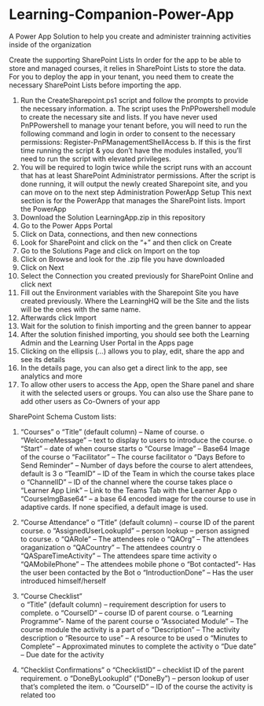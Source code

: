 # Learning-Companion-Power-App
A Power App Solution to help you create and administer trainning activities inside of the organization

Create the supporting SharePoint Lists
In order for the app to be able to store and managed courses, it relies in SharePoint Lists to store the data. For you to deploy the app in your tenant, you need them to create the necessary SharePoint Lists before importing the app.
1.	Run the CreateSharepoint.ps1 script and follow the prompts to provide the necessary information.
a.	The script uses the PnPPowershell module to create the necessary site and lists. If you have never used PnPPowershell to manage your tenant before, you will need to run the following command and login in order to consent to the necessary permissions:
Register-PnPManagementShellAccess
b.	If this is the first time running the script & you don’t have the modules installed, you’ll need to run the script with elevated privileges. 
2.	You will be required to login twice while the script runs with an account that has at least SharePoint Administrator permissions.
After the script is done running, it will output the newly created Sharepoint site, and you can move on to the next step
Administration PowerApp Setup
This next section is for the PowerApp that manages the SharePoint lists.
Import the PowerApp
1.	Download the Solution LearningApp.zip in this repository
2.	Go to the Power Apps Portal
3.	Click on Data, connections, and then new connections
4.	Look for SharePoint and click on the “+” and then click on Create
5.	Go to the Solutions Page and click on Import on the top
7.	Click on Browse and look for the .zip  file you have downloaded
10.	Click on Next
12.	Select the Connection you created previously for SharePoint Online and click next
14.	Fill out the Environment variables with the Sharepoint Site you have created previously. Where the LearningHQ will be the Site and the lists will be the ones with the same name.
16.	Afterwards click Import
18.	Wait for the solution to finish importing and the green banner to appear
21.	After the solution finished importing, you should see both the Learning Admin and the Learning User Portal in the Apps page
23.	Clicking on the ellipsis (…) allows you to play, edit, share the app and see its details
25.	In the details page, you can also get a direct link to the app, see analytics and more
27.	To allow other users to access the App, open the Share panel and share it with the selected users or groups. You can also use the Share pane to add other users as Co-Owners of your app


SharePoint Schema
Custom lists: 
1.	“Courses”
o	“Title” (default column) – Name of course.
o	“WelcomeMessage” – text to display to users to introduce the course.
o	“Start” – date of when course starts
o	“Course Image” – Base64 Image of the course
o	“Facilitator” – The course facilitator
o	“Days Before to Send Reminder” – Number of days before the course to alert attendees, default is 3
o	“TeamID” – ID of the Team in which the course takes place
o	“ChannelID” – ID of the channel where the course takes place
o	“Learner App Link” – Link to the Teams Tab with the Learner App
o	“CourseImgBase64” – a base 64 encoded image for the course to use in adaptive cards. If none specified, a default image is used. 
2.	“Course Attendance”
o	“Title” (default column) – course ID of the parent course.
o	“AssignedUserLookupId” – person lookup – person assigned to course.
o	“QARole” – The attendees role
o	“QAOrg” – The attendees oraganization
o	“QACountry” – The attendees country
o	“QASpareTimeActivity” – The attendees spare time activity
o	“QAMobilePhone” – The attendees mobile phone
o	“Bot contacted”- Has the user been contacted by the Bot
o	“IntroductionDone” – Has the user introduced himself/herself
3.	“Course Checklist”  
o	“Title” (default column) – requirement description for users to complete.
o	“CourseID” – course ID of parent course.
o	“Learning Programme”- Name of the parent course
o	“Associated Module” – The course module the activity is a part of
o	“Description” – The activity description
o	“Resource to use” – A resource to be used
o	“Minutes to Complete” – Approximated minutes to complete the activity
o	“Due date” – Due date for the activity

4.	“Checklist Confirmations”
o	“ChecklistID” – checklist ID of the parent requirement.
o	“DoneByLookupId” (“DoneBy”) – person lookup of user that’s completed the item.
o	“CourseID” – ID of the course the activity is related too
